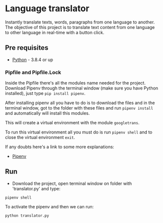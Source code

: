 # Language translator

Instantly translate texts, words, paragraphs from one language to another.
The objective of this project is to translate text content from one language to other language in real-time with a button click.

## Pre requisites

- [Python](https://www.python.org/downloads/) - 3.8.4 or up

### Pipfile and Pipfile.Lock

Inside the Pipfile there's all the modules name needed for the project.
Download Pipenv through the terminal window (make sure you have Python installed), just type `pip install pipenv`.

After installing pipenv all you have to do is to download the files and in the terminal window, got to the folder with these files and run `pipenv install` and automatically will install this modules.

This will create a virtual environment with the module `googletrans`.

To run this virtual environment all you must do is run `pipenv shell` and to close the virtual environment `exit`.

If any doubts here's a link to some more explanations:

- [Pipenv](https://pipenv-fork.readthedocs.io/en/latest/basics.html)

## Run

- Download the project, open terminal window on folder with 'translator.py' and type:

```
pipenv shell
```
To activate the pipenv and then we can run:

```
python translator.py
```